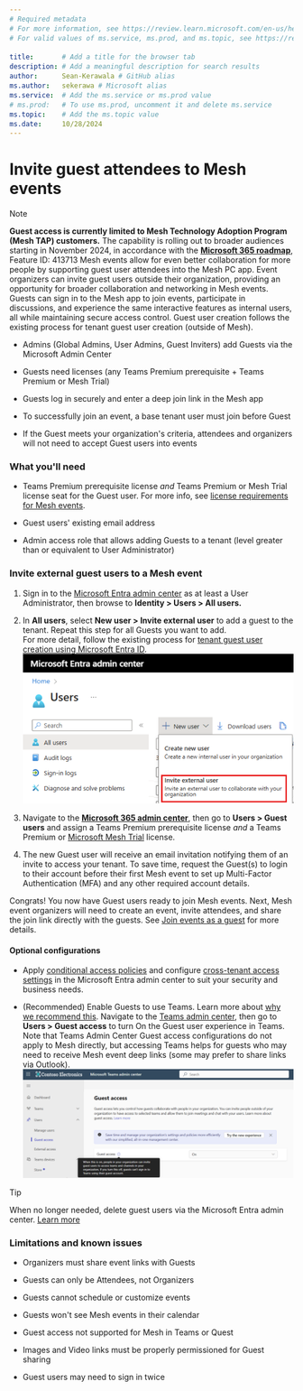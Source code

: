 ```yaml
---
# Required metadata
# For more information, see https://review.learn.microsoft.com/en-us/help/platform/learn-editor-add-metadata?branch=main
# For valid values of ms.service, ms.prod, and ms.topic, see https://review.learn.microsoft.com/en-us/help/platform/metadata-taxonomies?branch=main

title:       # Add a title for the browser tab
description: # Add a meaningful description for search results
author:      Sean-Kerawala # GitHub alias
ms.author:   sekerawa # Microsoft alias
ms.service:  # Add the ms.service or ms.prod value
# ms.prod:   # To use ms.prod, uncomment it and delete ms.service
ms.topic:    # Add the ms.topic value
ms.date:     10/28/2024
---
```


# Invite guest attendees to Mesh events

> [!NOTE]
> **Guest access is currently limited to Mesh Technology Adoption Program (Mesh TAP) customers.** The capability is rolling out to broader audiences starting in November 2024, in accordance with the **[Microsoft 365 roadmap](https://www.microsoft.com/microsoft-365/roadmap?msockid=36ab16f6af646d611d69025aaede6c56&filters=&searchterms=guest%2Caccess)**, Feature ID: 413713
Mesh events allow for even better collaboration for more people by supporting guest user attendees into the Mesh PC app. Event organizers can invite guest users outside their organization, providing an opportunity for broader collaboration and networking in Mesh events. Guests can sign in to the Mesh app to join events, participate in discussions, and experience the same interactive features as internal users, all while maintaining secure access control. Guest user creation follows the existing process for tenant guest user creation (outside of Mesh). 

- Admins (Global Admins, User Admins, Guest Inviters) add Guests via the Microsoft Admin Center 

- Guests need licenses (any Teams Premium prerequisite + Teams Premium or Mesh Trial) 

- Guests log in securely and enter a deep join link in the Mesh app 

- To successfully join an event, a base tenant user must join before Guest 

- If the Guest meets your organization's criteria, attendees and organizers will not need to accept Guest users into events

### What you'll need 

- Teams Premium prerequisite license *and* Teams Premium or Mesh Trial license seat for the Guest user. For more info, see [license requirements for Mesh events](/mesh/setup/content/preparing-your-organization).

- Guest users' existing email address

- Admin access role that allows adding Guests to a tenant (level greater than or equivalent to User Administrator)

### Invite external guest users to a Mesh event

1. Sign in to the [Microsoft Entra admin center](https://entra.microsoft.com/) as at least a User Administrator, then browse to **Identity > Users > All users.**

1. In **All users**, select **New user > Invite external user** to add a guest to the tenant. Repeat this step for all Guests you want to add.  
For more detail, follow the existing process for [tenant guest user creation using Microsoft Entra ID](/entra/external-id/b2b-quickstart-add-guest-users-portal).  
![Screenshot of the invite external user menu option.](media/guest-access/image.png)

1. Navigate to the **[Microsoft 365 admin center](https://admin.microsoft.com/)**, then go to **Users > Guest users** and assign a Teams Premium prerequisite license *and* a Teams Premium or [Microsoft Mesh Trial](/mesh/setup/content/it-admin-led-trials) license.

1. The new Guest user will receive an email invitation notifying them of an invite to access your tenant. To save time, request the Guest(s) to login to their account before their first Mesh event to set up Multi-Factor Authentication (MFA) and any other required account details. 

Congrats! You now have Guest users ready to join Mesh events. Next, Mesh event organizers will need to create an event, invite attendees, and share the join link directly with the guests. See [Join events as a guest](https://aka.ms/MeshGuests) for more details. 

#### Optional configurations

- Apply [conditional access policies](/entra/identity/conditional-access/concept-conditional-access-policies) and configure [cross-tenant access settings](/entra/external-id/cross-tenant-access-settings-b2b-collaboration) in the Microsoft Entra admin center to suit your security and business needs. 

- (Recommended) Enable Guests to use Teams. Learn more about [why we recommend this](/microsoftteams/guest-access). Navigate to the [Teams admin center](https://admin.teams.microsoft.com/), then go to **Users > Guest access** to turn On the Guest user experience in Teams. Note that Teams Admin Center Guest access configurations do not apply to Mesh directly, but accessing Teams helps for guests who may need to receive Mesh event deep links (some may prefer to share links via Outlook).  
![User's image](media/guest-access/image1.png)

> [!TIP]
> When no longer needed, delete guest users via the Microsoft Entra admin center. [Learn more](/entra/external-id/b2b-quickstart-add-guest-users-portal)
### Limitations and known issues

- Organizers must share event links with Guests 

- Guests can only be Attendees, not Organizers 

- Guests cannot schedule or customize events 

- Guests won't see Mesh events in their calendar 

- Guest access not supported for Mesh in Teams or Quest 

- Images and Video links must be properly permissioned for Guest sharing

- Guest users may need to sign in twice 

